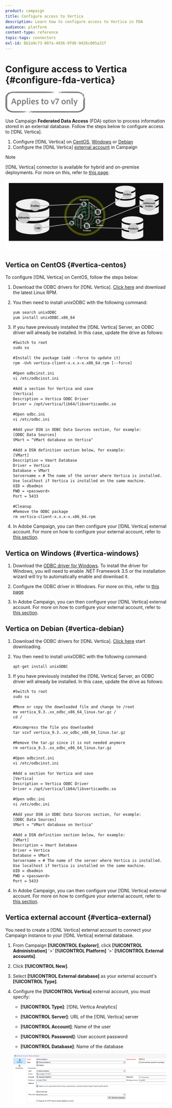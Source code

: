 ```yaml
---
product: campaign
title: Configure access to Vertica
description: Learn how to configure access to Vertica in FDA
audience: platform
content-type: reference
topic-tags: connectors
exl-id: 8b2a9c73-807a-4936-9fd6-9d26c805a31f
---
```

# Configure access to Vertica {#configure-fda-vertica}

![](../../assets/v7-only.svg)

Use Campaign **Federated Data Access** (FDA) option to process information stored in an external database. Follow the steps below to configure access to [!DNL Vertica].

1. Configure [!DNL Vertica] on [CentOS](#vertica-centos), [Windows](#vertica-windows) or [Debian](#vertica-debian)
1. Configure the [!DNL Vertica] [external account](#vertica-external) in Campaign


>[!NOTE]
>
>[!DNL Vertica] connector is available for hybrid and on-premise deployments. For more on this, refer to [this page](../../installation/using/capability-matrix.md).

![](assets/snowflake_3.png)

## Vertica on CentOS {#vertica-centos}

To configure [!DNL Vertica] on CentOS, follow the steps below:

1. Download the ODBC drivers for [!DNL Vertica]. [Click here](https://www.vertica.com/download/vertica/client-drivers/) and download the latest Linux RPM.

1. You then need to install unixODBC with the following command:

    ```
    yum search unixODBC
    yum install unixODBC.x86_64
    ```

1. If you have previously installed the [!DNL Vertica] Server, an ODBC driver will already be installed. In this case, update the drive as follows:

    ```
    #Switch to root
    sudo su
 
    #Install the package (add --force to update it)
    rpm -Uvh vertica-client-x.x.x-x.x86_64.rpm [--force]
 
    #Open odbcinst.ini
    vi /etc/odbcinst.ini
 
    #Add a section for Vertica and save
    [Vertica]
    Description = Vertica ODBC Driver
    Driver = /opt/vertica/lib64/libverticaodbc.so
 
    #Open odbc.ini
    vi /etc/odbc.ini
 
    #Add your DSN in ODBC Data Sources section, for example:
    [ODBC Data Sources]
    VMart = "VMart database on Vertica"
 
    #Add a DSN definition section below, for example:
    [VMart]
    Description = Vmart Database
    Driver = Vertica
    Database = VMart
    Servername = # The name of the server where Vertica is installed. Use localhost if Vertica is installed on the same machine.
    UID = dbadmin
    PWD = <password>
    Port = 5433
    
    #Cleanup
    #Remove the ODBC package
    rm vertica-client-x.x.x-x.x86_64.rpm
    ```

1. In Adobe Campaign, you can then configure your [!DNL Vertica] external account. For more on how to configure your external account, refer to [this section](#vertica-external).

## Vertica on Windows {#vertica-windows}

1. Download the [ODBC driver for Windows](https://www.vertica.com/download/vertica/client-drivers/). To install the driver for Windows, you will need to enable .NET Framework 3.5 or the installation wizard will try to automatically enable and download it.

1. Configure the ODBC driver in Windows. For more on this, refer to [this page](https://www.vertica.com/docs/9.2.x/HTML/Content/Authoring/ConnectingToVertica/ClientODBC/SettingUpADSN.htm)

1. In Adobe Campaign, you can then configure your [!DNL Vertica] external account. For more on how to configure your external account, refer to [this section](#vertical-external).

## Vertica on Debian {#vertica-debian}

1. Download the ODBC drivers for [!DNL Vertica]. [Click here](https://sfc-repo.snowflakecomputing.com/odbc/linux/latest/index.html) start downloading.

1. You then need to install unixODBC with the following command:

    ```
    apt-get install unixODBC
    ```

1. If you have previously installed the [!DNL Vertica] Server, an ODBC driver will already be installed. In this case, update the drive as follows:

    ```
    #Switch to root
    sudo su
 
    #Move or copy the downloaded file and change to /root
    mv vertica_9.3..xx_odbc_x86_64_linux.tar.gz /
    cd /
 
    #Uncompress the file you downloaded
    tar vzxf vertica_9.3..xx_odbc_x86_64_linux.tar.gz
 
    #Remove the tar.gz since it is not needed anymore
    rm vertica_9.3..xx_odbc_x86_64_linux.tar.gz
 
    #Open odbcinst.ini
    vi /etc/odbcinst.ini
 
    #Add a section for Vertica and save
    [Vertica]
    Description = Vertica ODBC Driver
    Driver = /opt/vertica/lib64/libverticaodbc.so
 
    #Open odbc.ini
    vi /etc/odbc.ini
 
    #Add your DSN in ODBC Data Sources section, for example:
    [ODBC Data Sources]
    VMart = "VMart database on Vertica"
 
    #Add a DSN definition section below, for example:
    [VMart]
    Description = Vmart Database
    Driver = Vertica
    Database = VMart
    Servername = # The name of the server where Vertica is installed. Use localhost if Vertica is installed on the same machine.
    UID = dbadmin
    PWD = <password>
    Port = 5433
    ```

1. In Adobe Campaign, you can then configure your [!DNL Vertica] external account. For more on how to configure your external account, refer to [this section](#vertica-external).

## Vertica external account {#vertica-external}

You need to create a [!DNL Vertica] external account to connect your Campaign instance to your [!DNL Vertica] external database.

1. From Campaign **[!UICONTROL Explorer]**, click **[!UICONTROL Administration]** '>' **[!UICONTROL Platform]** '>' **[!UICONTROL External accounts]**.

1. Click **[!UICONTROL New]**.

1. Select **[!UICONTROL External database]** as your external account's **[!UICONTROL Type]**.

1. Configure the **[!UICONTROL Vertica]** external account, you must specify:

    * **[!UICONTROL Type]**: [!DNL Vertica Analytics]

    * **[!UICONTROL Server]**: URL of the [!DNL Vertica] server

    * **[!UICONTROL Account]**: Name of the user

    * **[!UICONTROL Password]**: User account password

    * **[!UICONTROL Database]**: Name of the database

    ![](assets/vertica.png)
